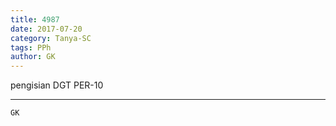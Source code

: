 ```yaml
---
title: 4987
date: 2017-07-20
category: Tanya-SC
tags: PPh
author: GK
---
```


pengisian DGT PER-10

---



`GK`
